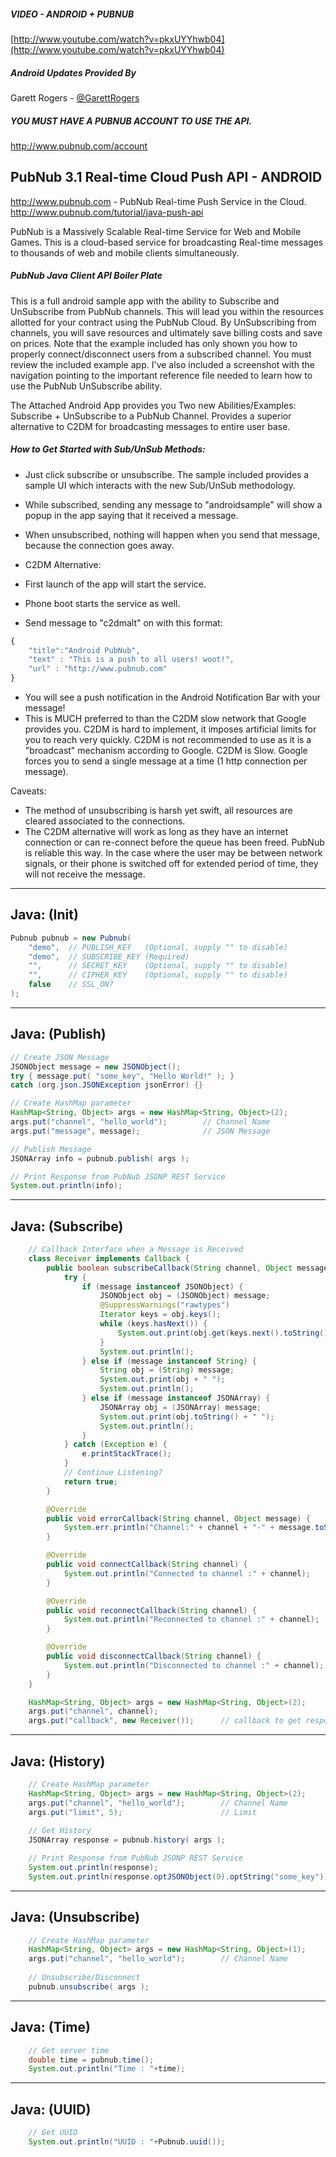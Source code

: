 ##### VIDEO - ANDROID + PUBNUB
[http://www.youtube.com/watch?v=pkxUYYhwb04](http://www.youtube.com/watch?v=pkxUYYhwb04)

##### Android Updates Provided By

Garett Rogers - [@GarettRogers](http://twitter.com/garettrogers)

##### YOU MUST HAVE A PUBNUB ACCOUNT TO USE THE API.

http://www.pubnub.com/account

## PubNub 3.1 Real-time Cloud Push API - ANDROID

http://www.pubnub.com - PubNub Real-time Push Service in the Cloud.
http://www.pubnub.com/tutorial/java-push-api

PubNub is a Massively Scalable Real-time Service for Web and Mobile Games.
This is a cloud-based service for broadcasting Real-time messages
to thousands of web and mobile clients simultaneously.

##### PubNub Java Client API Boiler Plate

This is a full android sample app with the ability to Subscribe
and UnSubscribe from PubNub channels.
This will lead you within the resources allotted for your contract using the
PubNub Cloud.  By UnSubscribing from channels, you will save resources and
ultimately save billing costs and save on prices.  Note that the example
included has only shown you how to properly connect/disconnect users
from a subscribed channel.  You must review the included example app.
I've also included a screenshot with the navigation pointing to the important
reference file needed to learn how to use the PubNub UnSubscribe ability.

The Attached Android App provides you Two new Abilities/Examples:
Subscribe + UnSubscribe to a PubNub Channel.
Provides a superior alternative to C2DM for broadcasting messages to entire user base.

##### How to Get Started with Sub/UnSub Methods:

- Just click subscribe or unsubscribe.  The sample included provides a sample UI which interacts with the new Sub/UnSub methodology.
- While subscribed, sending any message to "androidsample" will show a popup in the app saying that it received a message.
- When unsubscribed, nothing will happen when you send that message, because the connection goes away.

- C2DM Alternative:
- First launch of the app will start the service.
- Phone boot starts the service as well.
- Send message to "c2dmalt" on with this format:

```javascript
{
    "title":"Android PubNub", 
    "text" : "This is a push to all users! woot!", 
    "url" : "http://www.pubnub.com"
}
```

- You will see a push notification in the Android Notification Bar with your message!
- This is MUCH preferred to than the C2DM slow network that Google provides you. C2DM is hard to implement, it imposes artificial limits for you to reach very quickly.  C2DM is not recommended to use as it is a "broadcast" mechanism according to Google.  C2DM is Slow.  Google forces you to send a single message at a time (1 http connection per message).

Caveats:
- The method of unsubscribing is harsh yet swift, all resources are cleared associated to the connections.
- The C2DM alternative will work as long as they have an internet connection or can re-connect before the queue has been freed.  PubNub is reliable this way.  In the case where the user may be between network signals, or their phone is switched off for extended period of time, they will not receive the message.

-------------------------------------------------------------------------------
Java: (Init)
-------------------------------------------------------------------------------

```java
Pubnub pubnub = new Pubnub(
    "demo",  // PUBLISH_KEY   (Optional, supply "" to disable)
    "demo",  // SUBSCRIBE_KEY (Required)
    "",      // SECRET_KEY    (Optional, supply "" to disable)
    "",      // CIPHER_KEY    (Optional, supply "" to disable)
    false    // SSL_ON?
);
```

-------------------------------------------------------------------------------
Java: (Publish)
-------------------------------------------------------------------------------

```java
// Create JSON Message
JSONObject message = new JSONObject();
try { message.put( "some_key", "Hello World!" ); }
catch (org.json.JSONException jsonError) {}

// Create HashMap parameter
HashMap<String, Object> args = new HashMap<String, Object>(2);
args.put("channel", "hello_world");        // Channel Name
args.put("message", message);              // JSON Message

// Publish Message
JSONArray info = pubnub.publish( args );

// Print Response from PubNub JSONP REST Service
System.out.println(info);
```

-------------------------------------------------------------------------------
Java: (Subscribe)
-------------------------------------------------------------------------------

```java
    // Callback Interface when a Message is Received
    class Receiver implements Callback {
        public boolean subscribeCallback(String channel, Object message) {
            try {
                if (message instanceof JSONObject) {
                    JSONObject obj = (JSONObject) message;
                    @SuppressWarnings("rawtypes")
                    Iterator keys = obj.keys();
                    while (keys.hasNext()) {
                        System.out.print(obj.get(keys.next().toString()) + " ");
                    }
                    System.out.println();
                } else if (message instanceof String) {
                    String obj = (String) message;
                    System.out.print(obj + " ");
                    System.out.println();
                } else if (message instanceof JSONArray) {
                    JSONArray obj = (JSONArray) message;
                    System.out.print(obj.toString() + " ");
                    System.out.println();
                }
            } catch (Exception e) {
                e.printStackTrace();
            }
            // Continue Listening?
            return true;
        }

        @Override
        public void errorCallback(String channel, Object message) {
            System.err.println("Channel:" + channel + "-" + message.toString());
        }

        @Override
        public void connectCallback(String channel) {
            System.out.println("Connected to channel :" + channel);
        }

        @Override
        public void reconnectCallback(String channel) {
            System.out.println("Reconnected to channel :" + channel);
        }

        @Override
        public void disconnectCallback(String channel) {
            System.out.println("Disconnected to channel :" + channel);
        }
    }

    HashMap<String, Object> args = new HashMap<String, Object>(2);
    args.put("channel", channel);
    args.put("callback", new Receiver());      // callback to get response and events
```

------------------------------------------------------------------------------
Java: (History)
-------------------------------------------------------------------------------

```java
    // Create HashMap parameter
    HashMap<String, Object> args = new HashMap<String, Object>(2);
    args.put("channel", "hello_world");        // Channel Name
    args.put("limit", 5);                      // Limit
    
    // Get History
    JSONArray response = pubnub.history( args );

    // Print Response from PubNub JSONP REST Service
    System.out.println(response);
    System.out.println(response.optJSONObject(0).optString("some_key"));
```

-------------------------------------------------------------------------------
Java: (Unsubscribe)
-------------------------------------------------------------------------------

```java
    // Create HashMap parameter
    HashMap<String, Object> args = new HashMap<String, Object>(1);
    args.put("channel", "hello_world");        // Channel Name
        
    // Unsubscribe/Disconnect
    pubnub.unsubscribe( args );
```

-------------------------------------------------------------------------------
Java: (Time)
-------------------------------------------------------------------------------

```java
    // Get server time
    double time = pubnub.time();
    System.out.println("Time : "+time);
```

-------------------------------------------------------------------------------
Java: (UUID)
-------------------------------------------------------------------------------

```java
    // Get UUID
    System.out.println("UUID : "+Pubnub.uuid());
```
